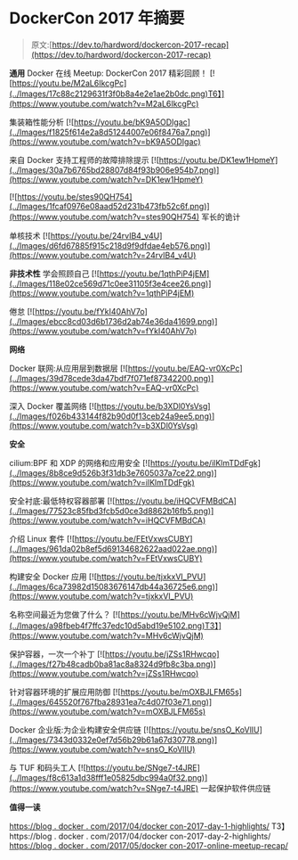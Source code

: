 # DockerCon 2017 年摘要

> 原文:[https://dev.to/hardword/dockercon-2017-recap](https://dev.to/hardword/dockercon-2017-recap)

**通用**
Docker 在线 Meetup: DockerCon 2017 精彩回顾！
[![https://youtu.be/M2aL6IkcgPc](../Images/17c88c2129631f3f0b8a4e2e1ae2b0dc.png)T6】](https://www.youtube.com/watch?v=M2aL6IkcgPc)

集装箱性能分析
[![https://youtu.be/bK9A5ODIgac](../Images/f1825f614e2a8d51244007e06f8476a7.png)](https://www.youtube.com/watch?v=bK9A5ODIgac)

来自 Docker 支持工程师的故障排除提示
[![https://youtu.be/DK1ew1HpmeY](../Images/30a7b6765bd28807d84f93b906e954b7.png)](https://www.youtube.com/watch?v=DK1ew1HpmeY)

[![https://youtu.be/stes90QH754](../Images/1fcaf0976e08aad52d231b473fb52c6f.png)](https://www.youtube.com/watch?v=stes90QH754) 军长的诡计

单核技术
[![https://youtu.be/24rvIB4_v4U](../Images/d6fd67885f915c218d9f9dfdae4eb576.png)](https://www.youtube.com/watch?v=24rvIB4_v4U)

**非技术性**
学会照顾自己
[![https://youtu.be/1qthPiP4jEM](../Images/118e02ce569d71c0ee31105f3e4cee26.png)](https://www.youtube.com/watch?v=1qthPiP4jEM)

倦怠
[![https://youtu.be/fYkI40AhV7o](../Images/ebcc8cd03d6b1736d2ab74e36da41699.png)](https://www.youtube.com/watch?v=fYkI40AhV7o)

**网络**

Docker 联网:从应用层到数据层
[![https://youtu.be/EAQ-vr0XcPc](../Images/39d78cede3da47bdf7f071ef87342200.png)](https://www.youtube.com/watch?v=EAQ-vr0XcPc)

深入 Docker 覆盖网络
[![https://youtu.be/b3XDl0YsVsg](../Images/f026b433144f82b90d0f13ceb24a9ee5.png)](https://www.youtube.com/watch?v=b3XDl0YsVsg)

**安全**

cilium:BPF 和 XDP 的网络和应用安全
[![https://youtu.be/ilKlmTDdFgk](../Images/8b8ce9d526b3f31db3e7605037a7ce22.png)](https://www.youtube.com/watch?v=ilKlmTDdFgk)

安全衬底:最低特权容器部署
[![https://youtu.be/iHQCVFMBdCA](../Images/77523c85fbd3fcb5d0ce3d8862b16fb5.png)](https://www.youtube.com/watch?v=iHQCVFMBdCA)

介绍 Linux 套件
[![https://youtu.be/FEtVxwsCUBY](../Images/961da02b8ef5d69134682622aad022ae.png)](https://www.youtube.com/watch?v=FEtVxwsCUBY)

构建安全 Docker 应用
[![https://youtu.be/tjxkxVI_PVU](../Images/6ca73982d15083676147db44a36725e6.png)](https://www.youtube.com/watch?v=tjxkxVI_PVU)

名称空间最近为您做了什么？
[![https://youtu.be/MHv6cWjvQjM](../Images/a98fbeb4f7ffc37edc10d5abd19e5102.png)T3】](https://www.youtube.com/watch?v=MHv6cWjvQjM)

保护容器，一次一个补丁
[![https://youtu.be/jZSs1RHwcqo](../Images/f27b48cadb0ba81ac8a8324d9fb8c3ba.png)](https://www.youtube.com/watch?v=jZSs1RHwcqo)

针对容器环境的扩展应用防御
[![https://youtu.be/mOXBJLFM65s](../Images/645520f767fba28931ea7c4d07f03e71.png)](https://www.youtube.com/watch?v=mOXBJLFM65s)

Docker 企业版:为企业构建安全供应链
[![https://youtu.be/snsO_KoVlIU](../Images/7343d0332e0ef7d56b29b61a67d30778.png)](https://www.youtube.com/watch?v=snsO_KoVlIU)

与 TUF 和码头工人
[![https://youtu.be/SNge7-t4JRE](../Images/f8c613a1d38fff1e05825dbc994a0f32.png)](https://www.youtube.com/watch?v=SNge7-t4JRE) 一起保护软件供应链

**值得一读**

[https://blog . docker . com/2017/04/docker con-2017-day-1-highlights/](https://blog.docker.com/2017/04/dockercon-2017-day-1-highlights/)
T3】https://blog . docker . com/2017/04/docker con-2017-day-2-highlights/
[https://blog . docker . com/2017/05/docker con-2017-online-meetup-recap/](https://blog.docker.com/2017/05/dockercon-2017-online-meetup-recap/)